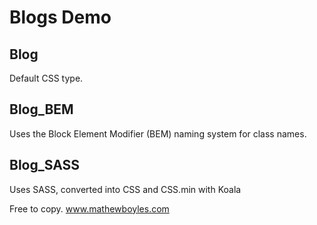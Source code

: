 # Blogs Demo

## Blog
Default CSS type.

## Blog_BEM
Uses the Block Element Modifier (BEM) naming system for class names.

## Blog_SASS
Uses SASS, converted into CSS and CSS.min with Koala



Free to copy.
www.mathewboyles.com